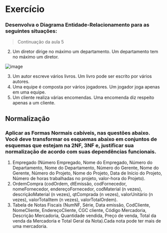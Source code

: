 

# Exercício
### Desenvolva o Diagrama Entidade-Relacionamento para as seguintes situações:

> Continuação da aula 5

2. Um diretor dirige no máximo um departamento. Um
departamento tem no máximo um diretor.

![image](https://user-images.githubusercontent.com/93041258/149005874-9d5e5326-811d-483a-b543-4602f4281f91.png)


3. Um autor escreve vários livros. Um livro pode ser
escrito por vários autores.
4. Uma equipe é composta por vários jogadores. Um
jogador joga apenas em uma equipe.
5. Um cliente realiza várias encomendas. Uma
encomenda diz respeito apenas a um cliente.

## Normalização

### Aplicar as Formas Normais cabíveis, nas questões abaixo. Você deve transformar os esquemas abaixo em conjuntos de esquemas que estejam na 2NF, 3NF e, justificar sua normalização de acordo com suas dependências funcionais.

1. Empregado (Número Empregado, Nome do Empregado, Número do Departamento, Nome do Departamento, Número do Gerente, Nome do Gerente, Número do Projeto, Nome do Projeto, Data de Início do Projeto, Número de horas trabalhadas no projeto, valor-hora do Projeto).
2. OrdemCompra (codOrdem, dtEmissão, codFornecedor, nomeFornecedor, endereçoFornecedor, codMaterial (n vezes), descriçãoMaterial (n vezes), qtComprada (n vezes), valorUnitário (n vezes), valorTotalItem (n vezes), valorTotalOrdem).
3. Tabela de Notas Fiscais (NumNF, Série, Data emissão, CodCliente, NomeCliente, EndereçoCliente, CGC cliente, Código Mercadoria, Descrição Mercadoria, Quantidade vendida, Preço de venda, Total da venda da Mercadoria e Total Geral da Nota).Cada nota pode ter mais de uma mercadoria. 
